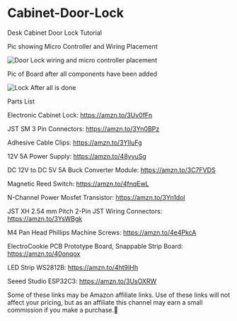 # Cabinet-Door-Lock
Desk Cabinet Door Lock Tutorial

Pic showing Micro Controller and Wiring Placement

![Door Lock wiring and micro controller placement](https://github.com/user-attachments/assets/6b5f9e00-7e17-4f5d-93eb-5d1b3084c04c)


Pic of Board after all components have been added

![Lock After all is done](https://github.com/user-attachments/assets/41f61bfb-e198-4f4e-91dd-b486b3928a04)

Parts List

Electronic Cabinet Lock: https://amzn.to/3Uv0fFn

JST SM 3 Pin Connectors: https://amzn.to/3Yn0BPz

Adhesive Cable Clips: https://amzn.to/3YIIuFg

12V 5A Power Supply: https://amzn.to/48yyuSg

DC 12V to DC 5V 5A Buck Converter Module: https://amzn.to/3C7FVDS

Magnetic Reed Switch: https://amzn.to/4fnqEwL

N-Channel Power Mosfet Transistor: https://amzn.to/3Yn1dol

JST XH 2.54 mm Pitch 2-Pin JST Wiring Connectors: https://amzn.to/3YsWBgk

M4 Pan Head Phillips Machine Screws: https://amzn.to/4e4PkcA

ElectroCookie PCB Prototype Board, Snappable Strip Board: https://amzn.to/40onqox

LED Strip WS2812B: https://amzn.to/4ht9IHh

Seeed Studio ESP32C3: https://amzn.to/3UsOXRW


Some of these links may be Amazon affiliate links. Use of these links will not affect your pricing, but as an affiliate this channel may earn a small commission if you make a purchase.💖
